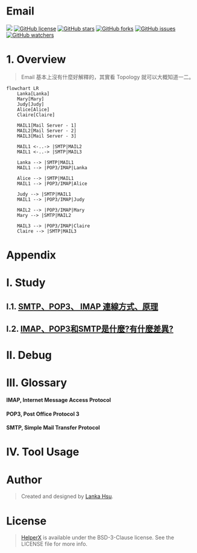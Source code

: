 # Email
[![](https://img.shields.io/badge/Powered%20by-lankahsu%20-brightgreen.svg)](https://github.com/lankahsu520/HelperX)
[![GitHub license][license-image]][license-url]
[![GitHub stars][stars-image]][stars-url]
[![GitHub forks][forks-image]][forks-url]
[![GitHub issues][issues-image]][issues-image]
[![GitHub watchers][watchers-image]][watchers-image]

[license-image]: https://img.shields.io/github/license/lankahsu520/HelperX.svg
[license-url]: https://github.com/lankahsu520/HelperX/blob/master/LICENSE
[stars-image]: https://img.shields.io/github/stars/lankahsu520/HelperX.svg
[stars-url]: https://github.com/lankahsu520/HelperX/stargazers
[forks-image]: https://img.shields.io/github/forks/lankahsu520/HelperX.svg
[forks-url]: https://github.com/lankahsu520/HelperX/network
[issues-image]: https://img.shields.io/github/issues/lankahsu520/HelperX.svg
[issues-url]: https://github.com/lankahsu520/HelperX/issues
[watchers-image]: https://img.shields.io/github/watchers/lankahsu520/HelperX.svg
[watchers-url]: https://github.com/lankahsu520/HelperX/watchers

# 1. Overview

> Email 基本上沒有什麼好解釋的，其實看 Topology 就可以大概知道一二。

```mermaid
flowchart LR
	Lanka[Lanka]
	Mary[Mary]
	Judy[Judy]
	Alice[Alice]
	Claire[Claire]

	MAIL1[Mail Server - 1]
	MAIL2[Mail Server - 2]
	MAIL3[Mail Server - 3]

	MAIL1 <-..-> |SMTP|MAIL2
	MAIL1 <-..-> |SMTP|MAIL3

	Lanka --> |SMTP|MAIL1
	MAIL1 --> |POP3/IMAP|Lanka

	Alice --> |SMTP|MAIL1
	MAIL1 --> |POP3/IMAP|Alice	

	Judy --> |SMTP|MAIL1
	MAIL1 --> |POP3/IMAP|Judy

	MAIL2 --> |POP3/IMAP|Mary
	Mary --> |SMTP|MAIL2

	MAIL3 --> |POP3/IMAP|Claire
	Claire --> |SMTP|MAIL3
```

# Appendix

# I. Study

## I.1. [SMTP、POP3、 IMAP 連線方式、原理](https://akikazeshao.gitbooks.io/note/content/smtppop3_imap_lian_xian_fang_shi_3001_yuan_li.html)

## I.2. [IMAP、POP3和SMTP是什麼?有什麼差異?](https://wanteasy.com.tw/doc/imap-pop3-smtp-difference.html)

# II. Debug

# III. Glossary

#### IMAP, Internet Message Access Protocol

#### POP3, Post Office Protocol 3

#### SMTP, Simple Mail Transfer Protocol

# IV. Tool Usage

# Author

> Created and designed by [Lanka Hsu](lankahsu@gmail.com).

# License

> [HelperX](https://github.com/lankahsu520/HelperX) is available under the BSD-3-Clause license. See the LICENSE file for more info.

